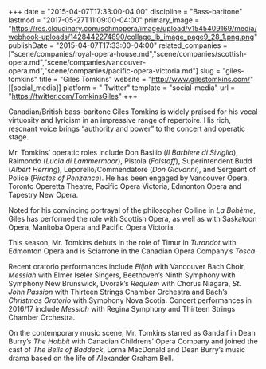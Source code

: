 +++
date = "2015-04-07T17:33:00-04:00"
discipline = "Bass-baritone"
lastmod = "2017-05-27T11:09:00-04:00"
primary_image = "https://res.cloudinary.com/schmopera/image/upload/v1545409169/media/webhook-uploads/1428442274890/collage_lb_image_page9_28_1.png.png"
publishDate = "2015-04-07T17:33:00-04:00"
related_companies = ["scene/companies/royal-opera-house.md","scene/companies/scottish-opera.md","scene/companies/vancouver-opera.md","scene/companies/pacific-opera-victoria.md"]
slug = "giles-tomkins"
title = "Giles Tomkins"
website = "http://www.gilestomkins.com/"
[[social_media]]
platform = " Twitter"
template = "social-media"
url = "https://twitter.com/TomkinsGiles"
+++

Canadian/British bass-baritone Giles Tomkins is widely praised for his vocal virtuosity and lyricism in an impressive range of repertoire. His rich, resonant voice brings “authority and power” to the concert and operatic stage.
 
Mr. Tomkins’ operatic roles include Don Basilio (*Il Barbiere di Siviglia*), Raimondo (*Lucia di Lammermoor*), Pistola (*Falstaff*), Superintendent Budd (*Albert Herring*), Leporello/Commendatore (*Don Giovanni*), and Sergeant of Police (*Pirates of Penzance*). He has been engaged by Vancouver Opera, Toronto Operetta Theatre, Pacific Opera Victoria, Edmonton Opera and Tapestry New Opera.
 
Noted for his convincing portrayal of the philosopher Colline in *La Bohème*, Giles has performed the role with Scottish Opera, as well as with Saskatoon Opera, Manitoba Opera and Pacific Opera Victoria.
 
This season, Mr. Tomkins debuts in the role of Timur in *Turandot* with Edmonton Opera and is Sciarrone in the Canadian Opera Company’s *Tosca*.
 
Recent oratorio performances include *Elijah* with Vancouver Bach Choir, *Messiah* with Elmer Iseler Singers, Beethoven’s Ninth Symphony with Symphony New Brunswick, Dvorak’s *Requiem* with Chorus Niagara, *St. John Passion* with Thirteen Strings Chamber Orchestra and Bach’s *Christmas Oratorio* with Symphony Nova Scotia. Concert performances in 2016/17 include *Messiah* with Regina Symphony and Thirteen Strings Chamber Orchestra.
 
On the contemporary music scene, Mr. Tomkins starred as Gandalf in Dean Burry’s *The Hobbit* with Canadian Childrens’ Opera Company and joined the cast of *The Bells of Baddeck*, Lorna MacDonald and Dean Burry’s music drama based on the life of Alexander Graham Bell.
